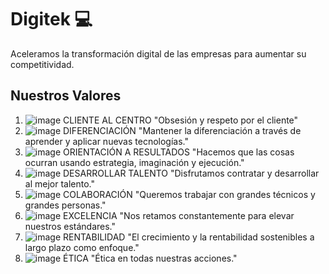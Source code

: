 # Digitek 💻
Aceleramos la transformación digital de las empresas para aumentar su competitividad.

## Nuestros Valores
1. ![image](https://github.com/ADTEK01/Digitek/assets/137839332/5d9515dc-dabe-4dcd-bce2-40d6ce24669f) CLIENTE AL CENTRO "Obsesión y respeto por el cliente"
2. ![image](https://github.com/ADTEK01/Digitek/assets/137839332/19459f54-9001-48b0-be49-4353b8a862d9) DIFERENCIACIÓN "Mantener la diferenciación a través de aprender y aplicar nuevas tecnologías."
3. ![image](https://github.com/ADTEK01/Digitek/assets/137839332/ee633efb-a2f4-43aa-8b21-84bc83954ad6) ORIENTACIÓN A RESULTADOS "Hacemos que las cosas ocurran usando estrategia, imaginación y ejecución."
4. ![image](https://github.com/ADTEK01/Digitek/assets/137839332/c84cf387-284b-4cdf-be67-d05e41165ac1) DESARROLLAR TALENTO "Disfrutamos contratar y desarrollar al mejor talento."
5. ![image](https://github.com/ADTEK01/Digitek/assets/137839332/6cbadce4-c7a9-473b-b9ff-bc0a7c2fe479) COLABORACIÓN "Queremos trabajar con grandes técnicos y grandes personas."
6. ![image](https://github.com/ADTEK01/Digitek/assets/137839332/40ef113a-bdf7-492e-a53c-2e6889c1623f) EXCELENCIA "Nos retamos constantemente para elevar nuestros estándares."
7. ![image](https://github.com/ADTEK01/Digitek/assets/137839332/6a1b5237-e528-43aa-b355-335c65c15f2f) RENTABILIDAD "El crecimiento y la rentabilidad sostenibles a largo plazo como enfoque."
8. ![image](https://github.com/ADTEK01/Digitek/assets/137839332/dde113fe-72c7-4b65-b052-bfe80075ccd5) ÉTICA "Ética en todas nuestras acciones."






